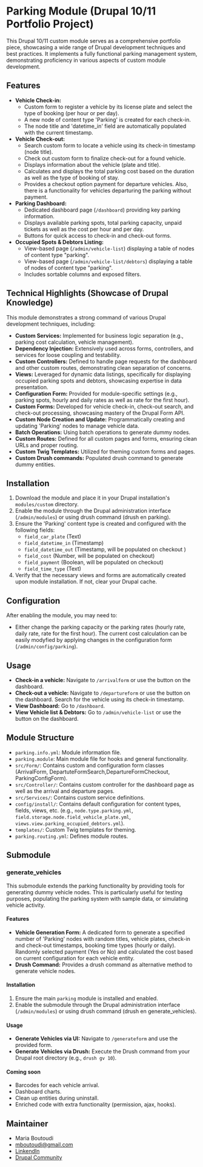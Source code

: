 # Parking Module (Drupal 10/11 Portfolio Project)

This Drupal 10/11 custom module serves as a comprehensive portfolio piece, showcasing a wide range of Drupal development techniques and best practices. It implements a fully functional parking management system, demonstrating proficiency in various aspects of custom module development.

## Features

- **Vehicle Check-in:**
  - Custom form to register a vehicle by its license plate and select the type of booking (per hour or per day).
  - A new node of content type 'Parking' is created for each check-in.
  - The node title and 'datetime_in' field are automatically populated with the current timestamp.
- **Vehicle Check-out:**
  - Search custom form to locate a vehicle using its check-in timestamp (node title).
  - Check out custom form to finalize check-out for a found vehicle.
  - Displays information about the vehicle (plate and title).
  - Calculates and displays the total parking cost based on the duration as well as the type of booking of stay.
  - Provides a checkout option payment for departure vehicles. Also, there is a functionality for vehicles departuring the parking without payment.
- **Parking Dashboard:**
  - Dedicated dashboard page (`/dashboard`) providing key parking information.
  - Displays available parking spots, total parking capacity, unpaid tickets as well as the cost per hour and per day.
  - Buttons for quick access to check-in and check-out forms.
- **Occupied Spots & Debtors Listing:**
  - View-based page (`/admin/vehicle-list`) displaying a table of nodes of content type "parking".
  - View-based page (`/admin/vehicle-list/debtors`) displaying a table of nodes of content type "parking".
  - Includes sortable columns and exposed filters.

## Technical Highlights (Showcase of Drupal Knowledge)

This module demonstrates a strong command of various Drupal development techniques, including:

- **Custom Services:** Implemented for business logic separation (e.g., parking cost calculation, vehicle management).
- **Dependency Injection:** Extensively used across forms, controllers, and services for loose coupling and testability.
- **Custom Controllers:** Defined to handle page requests for the dashboard and other custom routes, demonstrating clean separation of concerns.
- **Views:** Leveraged for dynamic data listings, specifically for displaying occupied parking spots and debtors, showcasing expertise in data presentation.
- **Configuration Form:** Provided for module-specific settings (e.g., parking spots, hourly and daily rates as well as rate for the first hour).
- **Custom Forms:** Developed for vehicle check-in, check-out search, and check-out processing, showcasing mastery of the Drupal Form API.
- **Custom Node Creation and Update:** Programmatically creating and updating 'Parking' nodes to manage vehicle data.
- **Batch Operations:** Using batch operations to generate dummy nodes.
- **Custom Routes:** Defined for all custom pages and forms, ensuring clean URLs and proper routing.
- **Custom Twig Templates:** Utilized for theming custom forms and pages.
- **Custom Drush commands:** Populated drush command to generate dummy entities.

## Installation

1.  Download the module and place it in your Drupal installation's `modules/custom` directory.
2.  Enable the module through the Drupal administration interface (`/admin/modules`) or using drush command (drush en parking).
3.  Ensure the 'Parking' content type is created and configured with the following fields:
    - `field_car_plate` (Text)
    - `field_datetime_in` (Timestamp)
    - `field_datetime_out` (Timestamp, will be populated on checkout )
    - `field_cost` (Number, will be populated on checkout)
    - `field_payment` (Boolean, will be populated on checkout)
    - `field_time_type` (Text)
4.  Verify that the necessary views and forms are automatically created upon module installation. If not, clear your Drupal cache.

## Configuration

After enabling the module, you may need to:

- Either change the parking capacity or the parking rates (hourly rate, daily rate, rate for the first hour). The current cost calculation can be easily modyfied by applying changes in the configuration form (`/admin/config/parking`).

## Usage

- **Check-in a vehicle:** Navigate to `/arrivalform` or use the button on the dashboard.
- **Check-out a vehicle:** Navigate to `/departureform` or use the button on the dashboard. Search for the vehicle using its check-in timestamp.
- **View Dashboard:** Go to `/dashboard`.
- **View Vehicle list & Debtors:** Go to `/admin/vehicle-list` or use the button on the dashboard.

## Module Structure

- `parking.info.yml`: Module information file.
- `parking.module`: Main module file for hooks and general functionality.
- `src/Form/`: Contains custom and configuration form classes (ArrivalForm, DepartuteFormSearch,DepartureFormCheckout, ParkingConfigForm).
- `src/Controller/`: Contains custom controller for the dashboard page as well as the arrival and departure pages.
- `src/Services/`: Contains custom service definitions.
- `config/install/`: Contains default configuration for content types, fields, views, etc. (e.g., `node.type.parking.yml`, `field.storage.node.field_vehicle_plate.yml`, `views.view.parking_occupied_debtors.yml`).
- `templates/`: Custom Twig templates for theming.
- `parking.routing.yml`: Defines module routes.

## Submodule

### generate_vehicles

This submodule extends the parking functionality by providing tools for generating dummy vehicle nodes. This is particularly useful for testing purposes, populating the parking system with sample data, or simulating vehicle activity.

#### Features

- **Vehicle Generation Form:** A dedicated form to generate a specified number of 'Parking' nodes with random titles, vehicle plates, check-in and check-out timestamps, booking time types (hourly or daily). Randomly selected payment (Yes or No) and calculated the cost based on current configuration for each vehicle entity.
- **Drush Command:** Provides a drush command as alternative method to generate vehicle nodes.

#### Installation

1.  Ensure the main `parking` module is installed and enabled.
2.  Enable the submodule through the Drupal administration interface (`/admin/modules`) or using drush command (drush en generate_vehicles).

#### Usage

- **Generate Vehicles via UI:** Navigate to `/generateform` and use the provided form.
- **Generate Vehicles via Drush:** Execute the Drush command from your Drupal root directory (e.g., `drush gv 10`).

#### Coming soon

- Barcodes for each vehicle arrival.
- Dashboard charts.
- Clean up entities during uninstall.
- Enriched code with extra functionality (permission, ajax, hooks).

## Maintainer

- Maria Boutoudi
- mboutoudi@gmail.com
- [LinkendIn](https://www.linkedin.com/in/maria-boutoudi-261209294/)
- [Drupal Community](https://drupal.org/u/mariab)
